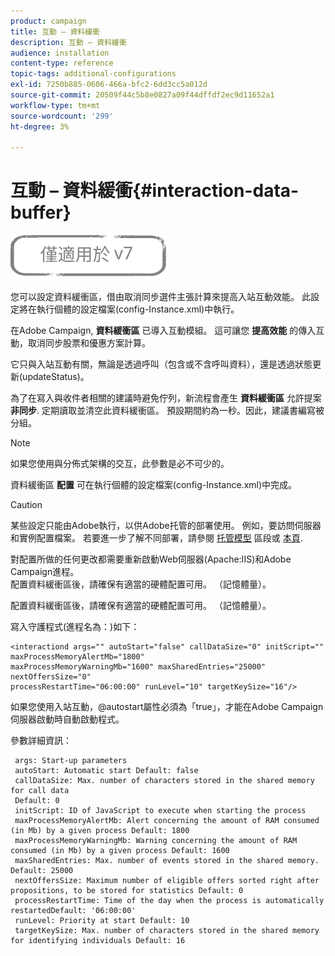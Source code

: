 ```yaml
---
product: campaign
title: 互動 – 資料緩衝
description: 互動 – 資料緩衝
audience: installation
content-type: reference
topic-tags: additional-configurations
exl-id: 7250b885-0606-466a-bfc2-6dd3cc5a012d
source-git-commit: 20509f44c5b8e0827a09f44dffdf2ec9d11652a1
workflow-type: tm+mt
source-wordcount: '299'
ht-degree: 3%

---
```


# 互動 – 資料緩衝{#interaction-data-buffer}

![](../../assets/v7-only.svg)

您可以設定資料緩衝區，借由取消同步選件主張計算來提高入站互動效能。 此設定將在執行個體的設定檔案(config-Instance.xml)中執行。

在Adobe Campaign, **資料緩衝區** 已導入互動模組。 這可讓您 **提高效能** 的傳入互動，取消同步股票和優惠方案計算。

它只與入站互動有關，無論是透過呼叫（包含或不含呼叫資料），還是透過狀態更新(updateStatus)。

為了在寫入與收件者相關的建議時避免佇列，新流程會產生 **資料緩衝區** 允許提案 **非同步**. 定期讀取並清空此資料緩衝區。 預設期間約為一秒。因此，建議書編寫被分組。

>[!NOTE]
>
>如果您使用與分佈式架構的交互，此參數是必不可少的。

資料緩衝區 **配置** 可在執行個體的設定檔案(config-Instance.xml)中完成。

>[!CAUTION]
>
>某些設定只能由Adobe執行，以供Adobe托管的部署使用。 例如，要訪問伺服器和實例配置檔案。 若要進一步了解不同部署，請參閱 [托管模型](../../installation/using/hosting-models.md) 區段或 [本頁](../../installation/using/capability-matrix.md).
>
>對配置所做的任何更改都需要重新啟動Web伺服器(Apache:IIS)和Adobe Campaign進程。\
>配置資料緩衝區後，請確保有適當的硬體配置可用。 （記憶體量）。


配置資料緩衝區後，請確保有適當的硬體配置可用。 （記憶體量）。

寫入守護程式(進程名為：)如下：

```
<interactiond args="" autoStart="false" callDataSize="0" initScript="" maxProcessMemoryAlertMb="1800"
maxProcessMemoryWarningMb="1600" maxSharedEntries="25000" nextOffersSize="0"
processRestartTime="06:00:00" runLevel="10" targetKeySize="16"/>
```

如果您使用入站互動，@autostart屬性必須為「true」，才能在Adobe Campaign伺服器啟動時自動啟動程式。

參數詳細資訊：

```
 args: Start-up parameters 
 autoStart: Automatic start Default: false 
 callDataSize: Max. number of characters stored in the shared memory for call data
 Default: 0 
 initScript: ID of JavaScript to execute when starting the process 
 maxProcessMemoryAlertMb: Alert concerning the amount of RAM consumed (in Mb) by a given process Default: 1800 
 maxProcessMemoryWarningMb: Warning concerning the amount of RAM consumed (in Mb) by a given process Default: 1600 
 maxSharedEntries: Max. number of events stored in the shared memory. Default: 25000 
 nextOffersSize: Maximum number of eligible offers sorted right after propositions, to be stored for statistics Default: 0 
 processRestartTime: Time of the day when the process is automatically restartedDefault: '06:00:00' 
 runLevel: Priority at start Default: 10 
 targetKeySize: Max. number of characters stored in the shared memory for identifying individuals Default: 16 
```
